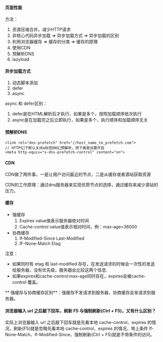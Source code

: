 #### 页面性能

方法：
1. 资源压缩合并，减少HTTP请求
2. 非核心代码异步加载 => 异步加载方式 => 异步加载的区别
3. 利用浏览器缓存 => 缓存的分类 => 缓存的原理
4. 使用CDN
5. 预解析DNS
6. lazyload

#### 异步加载方式
1. 动态脚本添加
2. defer
3. async

async 和 defer区别：
1. defer是在HTML解析后才执行，如果是多个，按照加载顺序依次执行
2. async是在加载完之后立即执行，如果是多个，执行顺序和加载顺序无关

#### 预解析DNS
    <link rel="dns-prefetch" href="//host_name_to_prefetch.com">
    // HTTPS下默认关闭a标签DNS预解析，而下面是设置开启
    <meta http-equiv="x-dns-prefetch-control" content="on">

#### CDN
CDN做了两件事，一是让用户访问最近的节点，二是从缓存或者源站获取资源

CDN的工作原理：通过dns服务器来实现优质节点的选择，通过缓存来减少源站的压力。

#### 缓存
* 强缓存
    1. Expires value值表示服务器绝对时间
    2. Cache-control value值表示相对时间，例：max-age=36000
* 协商缓存
    1. If-Modified-Since Last-Modified
    2. IF-None-Match Etag
    
注意：
* 如果同时有 etag 和 last-modified 存在，在发送请求的时候会一次性的发送给服务器，没有优先级，服务器会比较这两个信息.
* 如果expires和cache-control:max-age同时存在，expires会被cache-control 覆盖。

**
强缓存与协商缓存区别**：强缓存不发请求到服务器，协商缓存会发请求到服务器。

#### 浏览器输入 url 之后敲下回车，刷新 F5 与强制刷新(Ctrl + F5)，又有什么区别？
实际上浏览器输入 url 之后敲下回车就是先看本地 cache-control、expires 的情况，刷新(F5)就是忽略先看本地 cache-control、expires 的情况，带上条件 If-None-Match、If-Modified-Since，强制刷新(Ctrl + F5)就是不带条件的访问。
